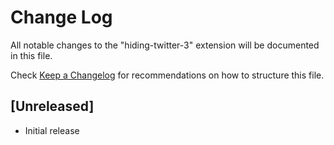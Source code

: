 # Change Log

All notable changes to the "hiding-twitter-3" extension will be documented in this file.

Check [Keep a Changelog](http://keepachangelog.com/) for recommendations on how to structure this file.

## [Unreleased]

- Initial release